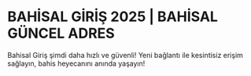# BAHİSAL GİRİŞ 2025 | BAHİSAL GÜNCEL ADRES
Bahisal Giriş şimdi daha hızlı ve güvenli! Yeni bağlantı ile kesintisiz erişim sağlayın, bahis heyecanını anında yaşayın!

